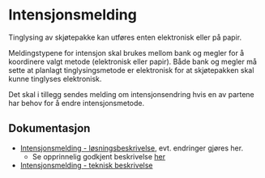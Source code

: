 # Intensjonsmelding

Tinglysing av skjøtepakke kan utføres enten elektronisk eller på papir.  

Meldingstypene for intensjon skal brukes mellom bank og megler for å koordinere valgt metode (elektronisk eller papir). Både bank og megler må sette at planlagt tinglysingsmetode er elektronisk for at skjøtepakken skal kunne tinglyses elektronisk.

Det skal i tillegg sendes melding om intensjonsendring hvis en av partene har behov for å endre intensjonsmetode.

## Dokumentasjon
- [Intensjonsmelding - løsningsbeskrivelse](afpant-intensjon.md), evt. endringer gjøres her.
    - Se opprinnelig godkjent beskrivelse [her](250619-Intensjonsmeldingen-spec-GODKJENT.pdf)
- [Intensjonsmelding - teknisk beskrivelse](intensjon-0-1-0.md)